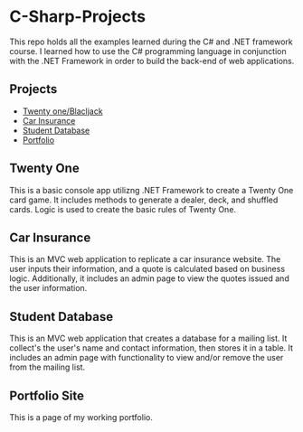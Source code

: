 # C-Sharp-Projects
This repo holds all the examples learned during the C# and .NET framework course.
I learned how to use the C# programming language in conjunction with the .NET Framework in order to build the back-end of web applications.

## Projects
- [Twenty one/Blacljack](https://github.com/tayloroj/The-Tech-Academy-Basic-C-Sharp-Projects/tree/main/TwentyOne)
- [Car Insurance](https://github.com/tayloroj/The-Tech-Academy-Basic-C-Sharp-Projects/tree/main/ConsoleAppAssignmentP1-P6)
- [Student Database](https://github.com/tayloroj/The-Tech-Academy-Basic-C-Sharp-Projects/tree/main/StudentDatabaseApp)
- [Portfolio](https://github.com/tayloroj/The-Tech-Academy-Basic-C-Sharp-Projects/tree/main)

## Twenty One
This is a basic console app utilizng .NET Framework to create a Twenty One card game. It includes methods to generate a dealer, deck, and shuffled cards. Logic is used to create the basic rules of Twenty One.

## Car Insurance
This is an MVC web application to replicate a car insurance website. The user inputs their information, and a quote is calculated based on business logic. Additionally, it includes an admin page to view the quotes issued and the user information.

## Student Database
This is an MVC web application that creates a database for a mailing list. It collect's the user's name and contact information, then stores it in a table. It includes an admin page with functionality to view and/or remove the user from the mailing list.

## Portfolio Site
This is a page of my working portfolio.
